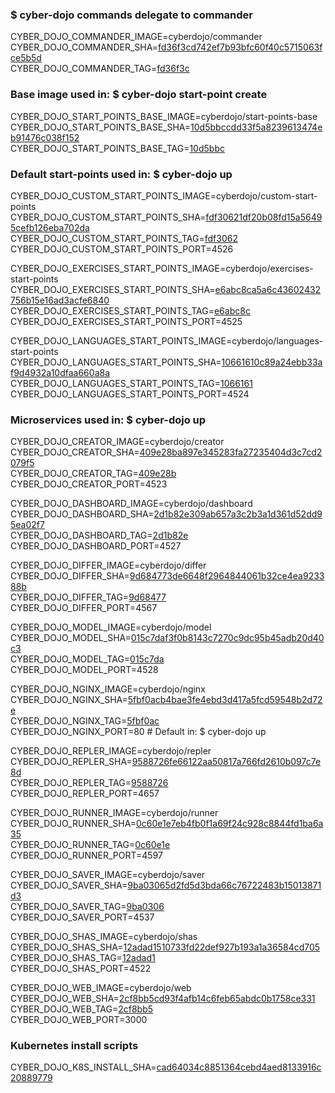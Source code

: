 ### $ cyber-dojo commands delegate to commander

CYBER_DOJO_COMMANDER_IMAGE=cyberdojo/commander  
CYBER_DOJO_COMMANDER_SHA=[fd36f3cd742ef7b93bfc60f40c5715063fce5b5d](https://github.com/cyber-dojo/commander/commit/fd36f3cd742ef7b93bfc60f40c5715063fce5b5d)  
CYBER_DOJO_COMMANDER_TAG=[fd36f3c](https://hub.docker.com/layers/cyberdojo/commander/fd36f3c/images/sha256-c8f6e57cf1a5e765810b5a875385c5e4f6c1cba9832d56cee927e1e9f32dc66e)  

### Base image used in: $ cyber-dojo start-point create

CYBER_DOJO_START_POINTS_BASE_IMAGE=cyberdojo/start-points-base  
CYBER_DOJO_START_POINTS_BASE_SHA=[10d5bbccdd33f5a8239613474eb91476c038f152](https://github.com/cyber-dojo/start-points-base/commit/10d5bbccdd33f5a8239613474eb91476c038f152)  
CYBER_DOJO_START_POINTS_BASE_TAG=[10d5bbc](https://hub.docker.com/layers/cyberdojo/start-points-base/10d5bbc/images/sha256-30c77136bdb91c31a5cfdff539902576b16b15cdd35ab8e8e6d874273fb46cf0)  

### Default start-points used in: $ cyber-dojo up

CYBER_DOJO_CUSTOM_START_POINTS_IMAGE=cyberdojo/custom-start-points  
CYBER_DOJO_CUSTOM_START_POINTS_SHA=[fdf30621df20b08fd15a56495cefb126eba702da](https://github.com/cyber-dojo/custom-start-points/commit/fdf30621df20b08fd15a56495cefb126eba702da)  
CYBER_DOJO_CUSTOM_START_POINTS_TAG=[fdf3062](https://hub.docker.com/layers/cyberdojo/custom-start-points/fdf3062/images/sha256-b6b0c66c0fdec87425550f452755fd49c8abcb9f438a83c456d4909674864db6)  
CYBER_DOJO_CUSTOM_START_POINTS_PORT=4526

CYBER_DOJO_EXERCISES_START_POINTS_IMAGE=cyberdojo/exercises-start-points  
CYBER_DOJO_EXERCISES_START_POINTS_SHA=[e6abc8ca5a6c43602432756b15e16ad3acfe6840](https://github.com/cyber-dojo/exercises-start-points/commit/e6abc8ca5a6c43602432756b15e16ad3acfe6840)  
CYBER_DOJO_EXERCISES_START_POINTS_TAG=[e6abc8c](https://hub.docker.com/layers/cyberdojo/exercises-start-points/e6abc8c/images/sha256-219b880d8cba8ceca2133f40a982db3a81e27be9af783a671917e86d95a977c6)  
CYBER_DOJO_EXERCISES_START_POINTS_PORT=4525

CYBER_DOJO_LANGUAGES_START_POINTS_IMAGE=cyberdojo/languages-start-points  
CYBER_DOJO_LANGUAGES_START_POINTS_SHA=[10661610c89a24ebb33af9d4932a10dfaa660a8a](https://github.com/cyber-dojo/languages-start-points/commit/10661610c89a24ebb33af9d4932a10dfaa660a8a)  
CYBER_DOJO_LANGUAGES_START_POINTS_TAG=[1066161](https://hub.docker.com/layers/cyberdojo/languages-start-points/1066161/images/sha256-a4fb55b3c3494073b727b8f1c455b39131c66749999c5d22841f9dc99633d5dc)  
CYBER_DOJO_LANGUAGES_START_POINTS_PORT=4524

### Microservices used in: $ cyber-dojo up

CYBER_DOJO_CREATOR_IMAGE=cyberdojo/creator  
CYBER_DOJO_CREATOR_SHA=[409e28ba897e345283fa27235404d3c7cd2079f5](https://github.com/cyber-dojo/creator/commit/409e28ba897e345283fa27235404d3c7cd2079f5)  
CYBER_DOJO_CREATOR_TAG=[409e28b](https://hub.docker.com/layers/cyberdojo/creator/409e28b/images/sha256-e2c18fabb023cb1835ad7b2dba92507431b8eb44bc3c015e61ad3976d9f869ec)  
CYBER_DOJO_CREATOR_PORT=4523

CYBER_DOJO_DASHBOARD_IMAGE=cyberdojo/dashboard  
CYBER_DOJO_DASHBOARD_SHA=[2d1b82e309ab657a3c2b3a1d361d52dd95ea02f7](https://github.com/cyber-dojo/dashboard/commit/2d1b82e309ab657a3c2b3a1d361d52dd95ea02f7)  
CYBER_DOJO_DASHBOARD_TAG=[2d1b82e](https://hub.docker.com/layers/cyberdojo/dashboard/2d1b82e/images/sha256-2014fa05a94b85877eda2edca16d3c3ec515aff28e2ae8c8c605f81c6721856f)  
CYBER_DOJO_DASHBOARD_PORT=4527

CYBER_DOJO_DIFFER_IMAGE=cyberdojo/differ  
CYBER_DOJO_DIFFER_SHA=[9d684773de6648f2964844061b32ce4ea923388b](https://github.com/cyber-dojo/differ/commit/9d684773de6648f2964844061b32ce4ea923388b)  
CYBER_DOJO_DIFFER_TAG=[9d68477](https://hub.docker.com/layers/cyberdojo/differ/9d68477/images/sha256-f7c8bb276522dd7205d91547d53fb74e6e5f9e67b02853d6d5e0b8c701d36d07)  
CYBER_DOJO_DIFFER_PORT=4567

CYBER_DOJO_MODEL_IMAGE=cyberdojo/model  
CYBER_DOJO_MODEL_SHA=[015c7daf3f0b8143c7270c9dc95b45adb20d40c3](https://github.com/cyber-dojo/model/commit/015c7daf3f0b8143c7270c9dc95b45adb20d40c3)  
CYBER_DOJO_MODEL_TAG=[015c7da](https://hub.docker.com/layers/cyberdojo/model/015c7da/images/sha256-fbf4868f25706bcd015b3eebbeba9cc2dbc5a05b38ca90f97b9fa28a6d50903a)  
CYBER_DOJO_MODEL_PORT=4528

CYBER_DOJO_NGINX_IMAGE=cyberdojo/nginx  
CYBER_DOJO_NGINX_SHA=[5fbf0acb4bae3fe4ebd3d417a5fcd59548b2d72e](https://github.com/cyber-dojo/nginx/commit/5fbf0acb4bae3fe4ebd3d417a5fcd59548b2d72e)  
CYBER_DOJO_NGINX_TAG=[5fbf0ac](https://hub.docker.com/layers/cyberdojo/nginx/5fbf0ac/images/sha256-5de3bf4546641bbfe5683c42ef0a9665495c926d5610c5a1e90a211412fcd72d)  
CYBER_DOJO_NGINX_PORT=80 # Default in: $ cyber-dojo up

CYBER_DOJO_REPLER_IMAGE=cyberdojo/repler  
CYBER_DOJO_REPLER_SHA=[9588726fe66122aa50817a766fd2610b097c7e8d](https://github.com/cyber-dojo/repler/commit/9588726fe66122aa50817a766fd2610b097c7e8d)  
CYBER_DOJO_REPLER_TAG=[9588726](https://hub.docker.com/layers/cyberdojo/repler/9588726/images/sha256-a6681daca5a8181e8c3ab0f2b4c8a2333a80b8a6748c2e1da5ca6985b45710b8)  
CYBER_DOJO_REPLER_PORT=4657

CYBER_DOJO_RUNNER_IMAGE=cyberdojo/runner  
CYBER_DOJO_RUNNER_SHA=[0c60e1e7eb4fb0f1a69f24c928c8844fd1ba6a35](https://github.com/cyber-dojo/runner/commit/0c60e1e7eb4fb0f1a69f24c928c8844fd1ba6a35)  
CYBER_DOJO_RUNNER_TAG=[0c60e1e](https://hub.docker.com/layers/cyberdojo/runner/0c60e1e/images/sha256-26c7a1f3452c41f81b2cafe5a8554cc6bffa504e3841656f3bc72781c3dc2883)  
CYBER_DOJO_RUNNER_PORT=4597

CYBER_DOJO_SAVER_IMAGE=cyberdojo/saver  
CYBER_DOJO_SAVER_SHA=[9ba03065d2fd5d3bda66c76722483b15013871d3](https://github.com/cyber-dojo/saver/commit/9ba03065d2fd5d3bda66c76722483b15013871d3)  
CYBER_DOJO_SAVER_TAG=[9ba0306](https://hub.docker.com/layers/cyberdojo/saver/9ba0306/images/sha256-d5b4b493b96a407d46d2ca3af0bb4e9ffd225df78a5aed105224e4120b3b9814)  
CYBER_DOJO_SAVER_PORT=4537

CYBER_DOJO_SHAS_IMAGE=cyberdojo/shas  
CYBER_DOJO_SHAS_SHA=[12adad1510733fd22def927b193a1a36584cd705](https://github.com/cyber-dojo/shas/commit/12adad1510733fd22def927b193a1a36584cd705)  
CYBER_DOJO_SHAS_TAG=[12adad1](https://hub.docker.com/layers/cyberdojo/shas/12adad1/images/sha256-31f9f3d52666d0cfe94b7c65dce8f1a29419a03721017fe7984415ea8eb0ba4d)  
CYBER_DOJO_SHAS_PORT=4522

CYBER_DOJO_WEB_IMAGE=cyberdojo/web  
CYBER_DOJO_WEB_SHA=[2cf8bb5cd93f4afb14c6feb65abdc0b1758ce331](https://github.com/cyber-dojo/web/commit/2cf8bb5cd93f4afb14c6feb65abdc0b1758ce331)  
CYBER_DOJO_WEB_TAG=[2cf8bb5](https://hub.docker.com/layers/cyberdojo/web/2cf8bb5/images/sha256-35acf7a7cd1bfac0c11eb7efc4a6c92a5e2daaf48623a11536011974f01ca96c)  
CYBER_DOJO_WEB_PORT=3000

### Kubernetes install scripts
CYBER_DOJO_K8S_INSTALL_SHA=[cad64034c8851364cebd4aed8133916c20889779](https://github.com/cyber-dojo/k8s-install/commit/cad64034c8851364cebd4aed8133916c20889779)  
